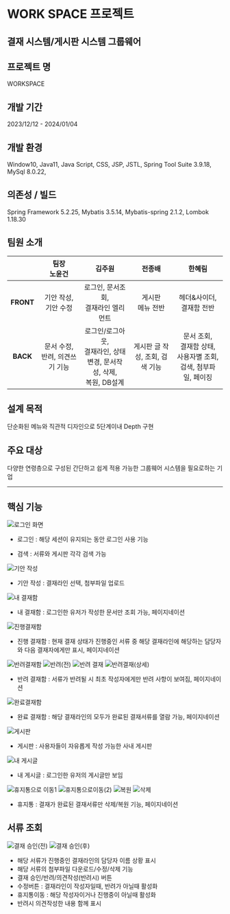 # WORK SPACE 프로젝트

결재 시스템/게시판 시스템 그룹웨어
-------------------------------------

## 프로젝트 명
WORKSPACE

## 개발 기간 
2023/12/12 - 2024/01/04

## 개발 환경
Window10, Java11, Java Script, CSS, JSP, JSTL, Spring Tool Suite 3.9.18, MySql 8.0.22, 

## 의존성 / 빌드
Spring Framework 5.2.25, Mybatis 3.5.14, Mybatis-spring 2.1.2, Lombok 1.18.30

## 팀원 소개
||**팀장<br>노윤건**|**김주원**|**전종배**|**한혜림**|
|:---:|:---:|:---:|:---:|:---:|
|**FRONT**|기안 작성, 기안 수정|로그인, 문서조회,<br> 결재라인 엘리먼트|게시판<br>메뉴 전반|헤더&사이더,<br>결재함 전반|
|**BACK**|문서 수정, 반려, 의견쓰기 기능|로그인/로그아웃,<br> 결재라인, 상태 변경, 문서작성, 삭제,<br> 복원, DB설계|게시판 글 작성, 조회, 검색 기능| 문서 조회,<br>결재함 상태,<br>사용자별 조회, 검색, 첨부파일, 페이징|

## 설계 목적
단순화된 메뉴와 직관적 디자인으로 5단계이내 Depth 구현

## 주요 대상
다양한 연령층으로 구성된 간단하고 쉽게 적용 가능한 그룹웨어 시스템을 필요로하는 기업

-----------------------------------------------------

## 핵심 기능
![로그인 화면](https://github.com/doubleHLea/workspace/assets/144035274/a2c3203f-dfe0-401a-95f4-4e819e43c303)
- 로그인      : 해당 세션이 유지되는 동안 로그인 사용 기능

- 검색        : 서류와 게시판 각각 검색 가능

![기안 작성](https://github.com/doubleHLea/workspace/assets/144035274/fc5bbd59-52c1-4128-9a61-645bbf021cef)
- 기안 작성   : 결재라인 선택, 첨부파일 업로드

![내 결재함](https://github.com/doubleHLea/workspace/assets/144035274/f40b9222-5c89-4fd2-a704-983376ab9fe8)
- 내 결재함   : 로그인한 유저가 작성한 문서만 조회 가능, 페이지네이션

![진행결재함](https://github.com/doubleHLea/workspace/assets/144035274/7dbfa29d-b52c-40f5-88a8-2f223659ee78)
- 진행 결재함 : 현재 결재 상태가 진행중인 서류 중 해당 결재라인에 해당하는 담당자와 다음 결재자에게만 표시, 페이지네이션

![반려결재함](https://github.com/doubleHLea/workspace/assets/144035274/89279b6e-ac51-4a8a-9c4c-e19460385e86)
![반려(전)](https://github.com/doubleHLea/workspace/assets/144035274/5df1a497-9641-4c9e-8336-ce3f322322cd)
![반려 결재](https://github.com/doubleHLea/workspace/assets/144035274/3e80f55b-ae4c-4168-8625-8477019103ee)
![반려결재(상세)](https://github.com/doubleHLea/workspace/assets/144035274/3d211c61-7525-4ac1-aaea-09bc97c8c83b)
- 반려 결재함 : 서류가 반려될 시 최초 작성자에게만 반려 사항이 보여짐, 페이지네이션

![완료결재함](https://github.com/doubleHLea/workspace/assets/144035274/5809ef10-3c8b-45a0-9755-4c46385b96b0)
- 완료 결재함 : 해당 결재라인의 모두가 완료된 결재서류를 열람 가능, 페이지네이션

![게시판](https://github.com/doubleHLea/workspace/assets/144035274/16f7863c-3440-4d83-ad82-e6b57c35ba91)
- 게시판      : 사용자들이 자유롭게 작성 가능한 사내 게시판

![내 게시글](https://github.com/doubleHLea/workspace/assets/144035274/17c47eb2-3e55-4f2a-a415-596c545d283f)
- 내 게시글   : 로그인한 유저의 게시글만 보임

![휴지통으로 이동1](https://github.com/doubleHLea/workspace/assets/144035274/d61e12e9-ada4-4934-a093-40b601b37a59)
![휴지통으로이동(2)](https://github.com/doubleHLea/workspace/assets/144035274/49e5fbd4-bd9d-455a-9150-44c208fc9f11)
![복원](https://github.com/doubleHLea/workspace/assets/144035274/0fbf2822-6a28-4ed4-a890-c8852ef06c74)
![삭제](https://github.com/doubleHLea/workspace/assets/144035274/9b4eb4e1-d54d-4a6c-89f3-5df01b5fdc86)
- 휴지통      : 결재가 완료된 결재서류만 삭제/복원 기능, 페이지네이션

## 서류 조회
![결재 승인(전)](https://github.com/doubleHLea/workspace/assets/144035274/5f905a06-f297-4ede-ad3f-71b72b50ca2b)
![결재 승인(후)](https://github.com/doubleHLea/workspace/assets/144035274/6e891078-9202-495a-a7e3-9ba99a730999)
- 해당 서류가 진행중인 결재라인의 담당자 이름 상황 표시
- 해당 서류의 첨부파일 다운로드/수정/삭제 기능
- 결재 승인/반려/의견작성(반려시) 버튼
- 수정버튼   : 결재라인이 작성자일때, 반려가 아닐때 활성화
- 휴지통이동 : 해당 작성자이거나 진행중이 아닐때 활성화
- 반려시 의견작성한 내용 함께 표시













